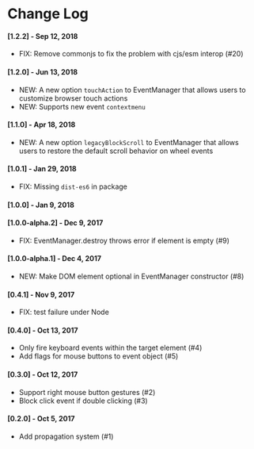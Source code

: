 # Change Log

#### [1.2.2] - Sep 12, 2018
- FIX: Remove commonjs to fix the problem with cjs/esm interop (#20)

#### [1.2.0] - Jun 13, 2018
- NEW: A new option `touchAction` to EventManager that allows users to customize browser touch actions
- NEW: Supports new event `contextmenu`

#### [1.1.0] - Apr 18, 2018
- NEW: A new option `legacyBlockScroll` to EventManager that allows users to restore the default scroll behavior on wheel events

#### [1.0.1] - Jan 29, 2018
- FIX: Missing `dist-es6` in package

#### [1.0.0] - Jan 9, 2018

#### [1.0.0-alpha.2] - Dec 9, 2017
- FIX: EventManager.destroy throws error if element is empty (#9)

#### [1.0.0-alpha.1] - Dec 4, 2017
- NEW: Make DOM element optional in EventManager constructor  (#8)

#### [0.4.1] - Nov 9, 2017
- FIX: test failure under Node

#### [0.4.0] - Oct 13, 2017
- Only fire keyboard events within the target element (#4)
- Add flags for mouse buttons to event object (#5)

#### [0.3.0] - Oct 12, 2017
- Support right mouse button gestures (#2)
- Block click event if double clicking (#3)

#### [0.2.0] - Oct 5, 2017
- Add propagation system (#1)
